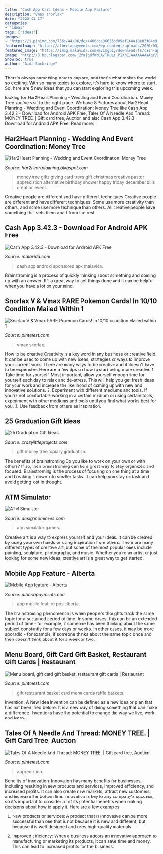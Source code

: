 ```yaml
---
title: "Cash App Card Ideas ~ Mobile App Feature"
description: "Vmax snorlax"
date: "2023-01-17"
categories:
- "ideas"
tags: ["ideas"]
images:
- "https://i.pinimg.com/736x/44/06/dc/4406dce36655dd09ef164a18e03384e9.jpg"
featuredImage: "https://albertapayments.com/wp-content/uploads/2020/03/alberta-pos-scaled-e1583354643948-576x1024.jpg"
featured_image: "https://imag.malavida.com/mvimgbig/download-fs/cash-app-20003-5.jpg"
image: "http://3.bp.blogspot.com/_ZYajgUfWdGA/TRULt_PIXhI/AAAAAAAAAqY/ZkhI6mxhixE/s1600/IMG_0437.JPG"
ShowToc: true
author: "Aida Buckridge"
---
```



There's always something new to explore, and that's what makes the world so exciting. With so many topics to explore, it's hard to know where to start.  So, here are 5 new ideas that you can start exploring this upcoming week.

	

		
looking for Har2Heart Planning - Wedding and Event Coordination: Money Tree you've visit to the right place. We have 8 Pictures about Har2Heart Planning - Wedding and Event Coordination: Money Tree like Cash App 3.42.3 - Download for Android APK Free, Tales Of A Needle And Thread: MONEY TREE. | Gift card tree, Auction and also Cash App 3.42.3 - Download for Android APK Free. Read more:
		
    
## Har2Heart Planning - Wedding And Event Coordination: Money Tree

<img loading=lazy src="http://3.bp.blogspot.com/_ZYajgUfWdGA/TRULt_PIXhI/AAAAAAAAAqY/ZkhI6mxhixE/s1600/IMG_0437.JPG" onerror="this.onerror=null;this.src='https://tse1.mm.bing.net/th?id=OIP.sCfQ_EVYRDOE9WgKpIAydwHaJ4&amp;pid=15.1';" alt="Har2Heart Planning - Wedding and Event Coordination: Money Tree">

_Source: har2heartplanning.blogspot.com_

>money tree gifts giving card trees gift christmas creative pastor appreciation alternative birthday shower happy friday december bills creation event. 

	

Creative people are different and have different techniques
Creative people are different and have different techniques. Some use more creativity than others, and some use more technique than others. All creative people have something that sets them apart from the rest.

    
## Cash App 3.42.3 - Download For Android APK Free

<img loading=lazy src="https://imag.malavida.com/mvimgbig/download-fs/cash-app-20003-5.jpg" onerror="this.onerror=null;this.src='https://tse4.mm.bing.net/th?id=OIP.yrLKhGqKl4vtVAtU2oJB9wHaPO&amp;pid=15.1';" alt="Cash App 3.42.3 - Download for Android APK Free">

_Source: malavida.com_

>cash app android sponsored apk malavida. 

	

Brainstroming is a process of quickly thinking about something and coming up with an answer. It’s a great way to get things done and it can be helpful when you have a lot on your mind.

    
## Snorlax V &amp; Vmax RARE Pokemon Cards! In 10/10 Condition Mailed Within 1

<img loading=lazy src="https://i.pinimg.com/736x/44/06/dc/4406dce36655dd09ef164a18e03384e9.jpg" onerror="this.onerror=null;this.src='https://tse4.mm.bing.net/th?id=OIP.fDRMnYzHJ8-4QYSTIYAkPAHaJ3&amp;pid=15.1';" alt="Snorlax V &amp; Vmax RARE Pokemon Cards! In 10/10 condition Mailed within 1">

_Source: pinterest.com_

>vmax snorlax. 

	

How to be creative
Creativity is a key word in any business or creative field. It can be used to come up with new ideas, strategies or ways to improve your current work. There are many ways to be creative and it doesn't have to be expensive. Here are a few tips on how to start being more creative: 1. Take time for yourself. Most important, allow yourself enough time for yourself each day to relax and de-stress. This will help you get fresh ideas for your work and increase the likelihood of coming up with new and innovative solutions. 2. Experiment with different mediums and tools. If you're not comfortable working in a certain medium or using certain tools, experiment with other mediums and tools until you find what works best for you. 3. Use feedback from others as inspiration.

    
## 25 Graduation Gift Ideas

<img loading=lazy src="https://crazylittleprojects.com/wp-content/uploads/2015/05/money-topiary-tree-gift.jpg" onerror="this.onerror=null;this.src='https://tse4.mm.bing.net/th?id=OIP.F6dkpV8VOWBbr3unWhQ76wHaOn&amp;pid=15.1';" alt="25 Graduation Gift Ideas">

_Source: crazylittleprojects.com_

>gift money tree topiary graduation. 

	

The benefits of brainstroming
Do you like to work on your own or with others? If so, then brainstroming can be a great way to stay organized and focused. Brainstroming is the process of focusing on one thing at a time and breaking it down into smaller tasks. It can help you stay on task and avoid getting lost in thought.

    
## ATM Simulator

<img loading=lazy src="https://www.designnominees.com/application/upload/Apps/2017/08/atm-simulator-53.png" onerror="this.onerror=null;this.src='https://tse2.mm.bing.net/th?id=OIP.8RKJuZKyQuA8jLIBCKZYpwHaJ4&amp;pid=15.1';" alt="ATM Simulator">

_Source: designnominees.com_

>atm simulator games. 

	

Creative art is a way to express yourself and your ideas. It can be created by using your own hands or using inspiration from others. There are many different types of creative art, but some of the most popular ones include painting, sculpture, photography, and music. Whether you’re an artist or just looking for some new ideas, creative art is a great way to get started.

    
## Mobile App Feature - Alberta

<img loading=lazy src="https://albertapayments.com/wp-content/uploads/2020/03/alberta-pos-scaled-e1583354643948-576x1024.jpg" onerror="this.onerror=null;this.src='https://tse2.mm.bing.net/th?id=OIP.HSsUqSTdS_9Xx6ESIqj4sQHaNK&amp;pid=15.1';" alt="Mobile App feature - Alberta">

_Source: albertapayments.com_

>app mobile feature pos alberta. 

	

The brainstroming phenomenon is when people's thoughts track the same topic for a sustained period of time. In some cases, this can be an extended period of time - for example, if someone has been thinking about the same subject constantly for a few days or weeks. In other cases, it may be more sporadic - for example, if someone thinks about the same topic once and then doesn't think about it for a week or two.

    
## Menu Board, Gift Card Gift Basket, Restaurant Gift Cards | Restaurant

<img loading=lazy src="https://i.pinimg.com/736x/f7/f6/5f/f7f65f4d8efaaf398ce7d997734c339a.jpg" onerror="this.onerror=null;this.src='https://tse2.mm.bing.net/th?id=OIP.W7FB_KNXulU_72EqbY9pagHaJ3&amp;pid=15.1';" alt="Menu board, gift card gift basket, restaurant gift cards | Restaurant">

_Source: pinterest.com_

>gift restaurant basket card menu cards raffle baskets. 

	

Invention: A New Idea
Invention can be defined as a new idea or plan that has not been tried before. It is a new way of doing something that can make a difference. Inventions have the potential to change the way we live, work, and learn.

    
## Tales Of A Needle And Thread: MONEY TREE. | Gift Card Tree, Auction

<img loading=lazy src="https://i.pinimg.com/originals/78/92/0a/78920a1c7ad2ea717b26e096e91999d3.jpg" onerror="this.onerror=null;this.src='https://tse3.mm.bing.net/th?id=OIP.Z2hcBEl5EumwgphqrSI-YwHaJ4&amp;pid=15.1';" alt="Tales Of A Needle And Thread: MONEY TREE. | Gift card tree, Auction">

_Source: pinterest.com_

>appreciation. 

	

Benefits of innovation:
Innovation has many benefits for businesses, including resulting in new products and services, improved efficiency, and increased profits. It can also create new markets, attract new customers, and increase the bottom line. Innovation is key to any company's success, so it's important to consider all of its potential benefits when making decisions about how to apply it. Here are a few examples:
1. New products or services: A product that is innovative can be more successful than one that is not because it is new and different, but because it is well-designed and uses high-quality materials.

2. Improved efficiency: When a business adopts an innovative approach to manufacturing or marketing its products, it can save time and money. This can lead to increased profits for the business.


